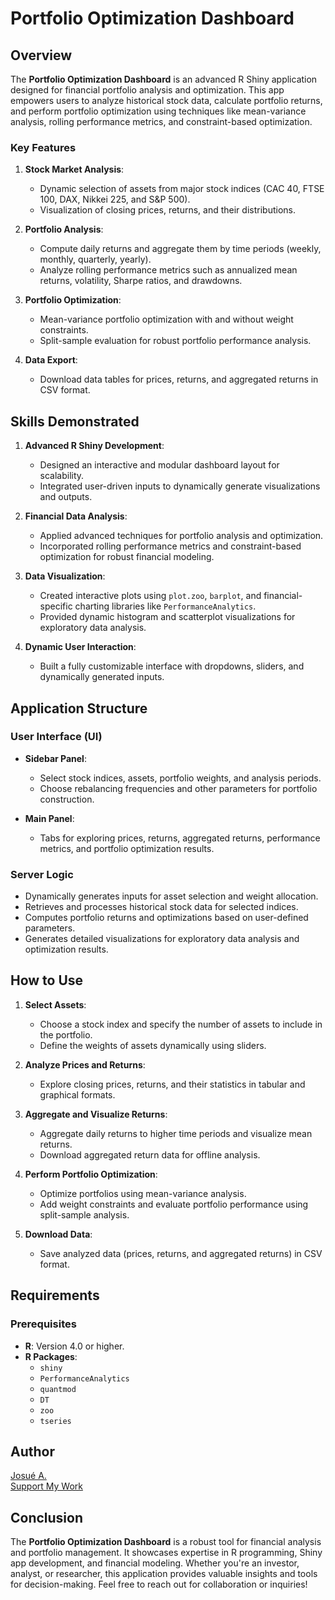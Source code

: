 # Portfolio Optimization Dashboard

## Overview
The **Portfolio Optimization Dashboard** is an advanced R Shiny application designed for financial portfolio analysis and optimization. This app empowers users to analyze historical stock data, calculate portfolio returns, and perform portfolio optimization using techniques like mean-variance analysis, rolling performance metrics, and constraint-based optimization.

### Key Features
1. **Stock Market Analysis**:
   - Dynamic selection of assets from major stock indices (CAC 40, FTSE 100, DAX, Nikkei 225, and S&P 500).
   - Visualization of closing prices, returns, and their distributions.

2. **Portfolio Analysis**:
   - Compute daily returns and aggregate them by time periods (weekly, monthly, quarterly, yearly).
   - Analyze rolling performance metrics such as annualized mean returns, volatility, Sharpe ratios, and drawdowns.

3. **Portfolio Optimization**:
   - Mean-variance portfolio optimization with and without weight constraints.
   - Split-sample evaluation for robust portfolio performance analysis.

4. **Data Export**:
   - Download data tables for prices, returns, and aggregated returns in CSV format.

## Skills Demonstrated
1. **Advanced R Shiny Development**:
   - Designed an interactive and modular dashboard layout for scalability.
   - Integrated user-driven inputs to dynamically generate visualizations and outputs.

2. **Financial Data Analysis**:
   - Applied advanced techniques for portfolio analysis and optimization.
   - Incorporated rolling performance metrics and constraint-based optimization for robust financial modeling.

3. **Data Visualization**:
   - Created interactive plots using `plot.zoo`, `barplot`, and financial-specific charting libraries like `PerformanceAnalytics`.
   - Provided dynamic histogram and scatterplot visualizations for exploratory data analysis.

4. **Dynamic User Interaction**:
   - Built a fully customizable interface with dropdowns, sliders, and dynamically generated inputs.

## Application Structure
### User Interface (UI)
- **Sidebar Panel**:
  - Select stock indices, assets, portfolio weights, and analysis periods.
  - Choose rebalancing frequencies and other parameters for portfolio construction.

- **Main Panel**:
  - Tabs for exploring prices, returns, aggregated returns, performance metrics, and portfolio optimization results.

### Server Logic
- Dynamically generates inputs for asset selection and weight allocation.
- Retrieves and processes historical stock data for selected indices.
- Computes portfolio returns and optimizations based on user-defined parameters.
- Generates detailed visualizations for exploratory data analysis and optimization results.

## How to Use
1. **Select Assets**:
   - Choose a stock index and specify the number of assets to include in the portfolio.
   - Define the weights of assets dynamically using sliders.

2. **Analyze Prices and Returns**:
   - Explore closing prices, returns, and their statistics in tabular and graphical formats.

3. **Aggregate and Visualize Returns**:
   - Aggregate daily returns to higher time periods and visualize mean returns.
   - Download aggregated return data for offline analysis.

4. **Perform Portfolio Optimization**:
   - Optimize portfolios using mean-variance analysis.
   - Add weight constraints and evaluate portfolio performance using split-sample analysis.

5. **Download Data**:
   - Save analyzed data (prices, returns, and aggregated returns) in CSV format.

## Requirements
### Prerequisites
- **R**: Version 4.0 or higher.
- **R Packages**:
  - `shiny`
  - `PerformanceAnalytics`
  - `quantmod`
  - `DT`
  - `zoo`
  - `tseries`


## Author

[Josué A.](https://www.linkedin.com/in/josu%C3%A9-afouda/)  
[Support My Work](https://www.paypal.me/aaajosue)

## Conclusion
The **Portfolio Optimization Dashboard** is a robust tool for financial analysis and portfolio management. It showcases expertise in R programming, Shiny app development, and financial modeling. Whether you're an investor, analyst, or researcher, this application provides valuable insights and tools for decision-making. Feel free to reach out for collaboration or inquiries!

